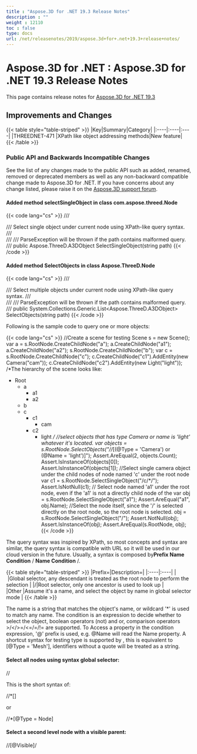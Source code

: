 ```yaml
---
title : "Aspose.3D for .NET 19.3 Release Notes" 
description : "" 
weight : 12110 
toc : false
type: docs
url: /net/releasenotes/2019/aspose.3d+for+.net+19.3+release+notes/
---
```


# Aspose.3D for .NET : Aspose.3D for .NET 19.3 Release Notes


This page contains release notes for [Aspose.3D for .NET 19.3](https://www.nuget.org/packages/Aspose.3D/19.3.0)

## Improvements and Changes

{{< table style="table-striped" >}}
|Key|Summary|Category|
|:----|:----|:----|
|THREEDNET-471 |XPath like object addressing methods|New feature|
{{< /table >}}

### Public API and Backwards Incompatible Changes

See the list of any changes made to the public API such as added, renamed, removed or deprecated members as well as any non-backward compatible change made to Aspose.3D for .NET. If you have concerns about any change listed, please raise it on the [Aspose.3D support forum](https://forum.aspose.com/c/3d).

#### Added method selectSingleObject in class com.aspose.threed.Node

{{< code lang="cs" >}}
/// <summary>
/// Select single object under current node using XPath-like query syntax.
/// </summary>
/// <param name="path"></param>
/// <exception cref="ParseException">ParseException will be thrown if the path contains malformed query.</exception>
/// <returns></returns>
public Aspose.ThreeD.A3DObject SelectSingleObject(string path)
{{< /code >}}

#### Added method SelectObjects in class Aspose.ThreeD.Node

{{< code lang="cs" >}}
/// <summary>
/// Select multiple objects under current node using XPath-like query syntax.
/// </summary>
/// <param name="path"></param>
/// <exception cref="ParseException">ParseException will be thrown if the path contains malformed query.</exception>
/// <returns></returns>
public System.Collections.Generic.List<Aspose.ThreeD.A3DObject> SelectObjects(string path)
{{< /code >}}

Following is the sample code to query one or more objects:

{{< code lang="cs" >}}
//Create a scene for testing 
Scene s = new Scene();
var a = s.RootNode.CreateChildNode("a");
a.CreateChildNode("a1");
a.CreateChildNode("a2");
s.RootNode.CreateChildNode("b");
var c = s.RootNode.CreateChildNode("c");
c.CreateChildNode("c1").AddEntity(new Camera("cam"));
c.CreateChildNode("c2").AddEntity(new Light("light"));
/*The hierarchy of the scene looks like:
 - Root
    - a
        - a1
        - a2
    - b
    - c
        - c1
            - cam
        - c2
            - light
             */ 
//select objects that has type Camera or name is 'light' whatever it's located.
var objects = s.RootNode.SelectObjects("//*[(@Type = 'Camera') or (@Name = 'light')]");
Assert.AreEqual(2, objects.Count);
Assert.IsInstanceOf<Camera>(objects[0]);
Assert.IsInstanceOf<Light>(objects[1]);
//Select single camera object under the child nodes of node named 'c' under the root node
var c1 = s.RootNode.SelectSingleObject("/c/*/<Camera>");
Assert.IsNotNull(c1);
// Select node named 'a1' under the root node, even if the 'a1' is not a directly child node of the 
var obj = s.RootNode.SelectSingleObject("a1");
Assert.AreEqual("a1", obj.Name);
//Select the node itself, since the '/' is selected directly on the root node, so the root node is selected.
obj = s.RootNode.SelectSingleObject("/");
Assert.NotNull(obj);
Assert.IsInstanceOf<Node>(obj);
Assert.AreEqual(s.RootNode, obj);
{{< /code >}}

The query syntax was inspired by XPath, so most concepts and syntax are similar, the query syntax is compatible with URL so it will be used in our cloud version in the future. Usually, a syntax is composed by**Prefix Name Condition** / **Name Condition** /.

{{< table style="table-striped" >}}
|Prefix=|Description=|
|:----|:----|
| |Global selector, any descendant is treated as the root node to perform the selection |
|/|Root selector, only one ancestor is used to look up |
|Other |Assume it's a name, and select the object by name in global selector mode |
{{< /table >}}

The name is a string that matches the object's name, or wildcard '\*' is used to match any name. The condition is an expression to decide whether to select the object, boolean operators (not) and or, comparison operators >/</>=/<=/=/!= are supported. To Access a property in the condition expression, '@' prefix is used, e.g. @Name will read the Name property. A shortcut syntax for testing type is supported by <Mesh>, this is equivalent to \[@Type = 'Mesh'\], identifiers without a quote will be treated as a string.

#### Select all nodes using syntax global selector:

//<Node>

This is the short syntax of:

//\*\[<Node>\]

or

//\*\[@Type = Node\]

#### Select a second level node with a visible parent:

//<Node>\[@Visible\]/<Node>

